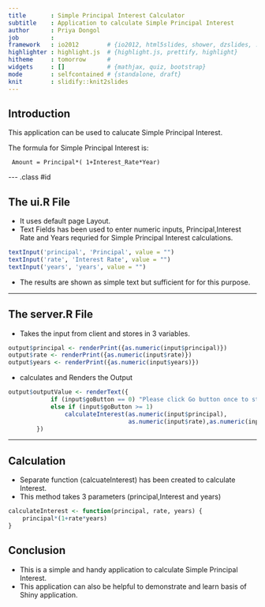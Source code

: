 ```yaml
---
title       : Simple Principal Interest Calculator 
subtitle    : Application to calculate Simple Principal Interest
author      : Priya Dongol
job         : 
framework   : io2012        # {io2012, html5slides, shower, dzslides, ...}
highlighter : highlight.js  # {highlight.js, prettify, highlight}
hitheme     : tomorrow      # 
widgets     : []            # {mathjax, quiz, bootstrap}
mode        : selfcontained # {standalone, draft}
knit        : slidify::knit2slides
---
```


## Introduction

This application can be used to calucate Simple Principal Interest.

The formula for Simple Principal Interest is:

     Amount = Principal*( 1+Interest_Rate*Year) 


--- .class #id 

## The ui.R File

* It uses default page Layout.
* Text Fields has been used to enter numeric inputs, Principal,Interest Rate and Years requried for Simple Principal Interest calculations.

```r
textInput('principal', 'Principal', value = "")
textInput('rate', 'Interest Rate', value = "")
textInput('years', 'years', value = "")
```

* The results are shown as simple text but sufficient for for this purpose.

---

## The server.R File

* Takes the input from client and stores in 3 variables.


```r
output$principal <- renderPrint({as.numeric(input$principal)})
output$rate <- renderPrint({as.numeric(input$rate)})
output$years <- renderPrint({as.numeric(input$years)})
```
* calculates and Renders the Output


```r
output$outputValue <- renderText({
            if (input$goButton == 0) "Please click Go button once to start calulating Interest"
            else if (input$goButton >= 1) 
                calculateInterest(as.numeric(input$principal),
                                  as.numeric(input$rate),as.numeric(input$years))
        })
```

---

## Calculation

* Separate function (calcuateInterest) has been created to calculate Interest. 
* This method takes 3 parameters (principal,Interest and years)


```r
calculateInterest <- function(principal, rate, years) {
    principal*(1+rate*years)
}
```

## Conclusion

* This is a simple and handy application to calculate Simple Principal Interest.
* This application can also be helpful to demonstrate and learn basis of Shiny application.




